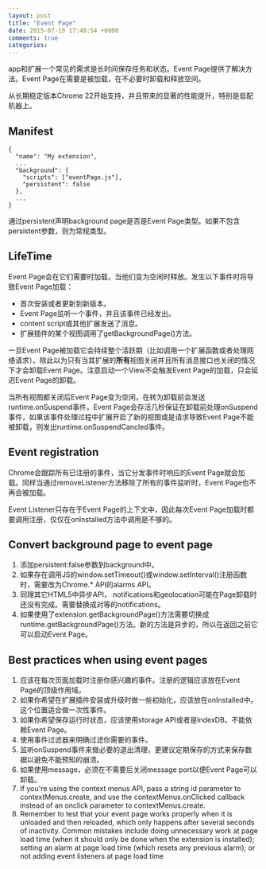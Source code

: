 ```yaml
---
layout: post
title: "Event Page"
date: 2015-07-19 17:48:54 +0800
comments: true
categories: 
---
```


app和扩展一个常见的需求是长时间保存任务和状态。Event Page提供了解决方法。Event Page在需要是被加载，在不必要时卸载和释放空间。

从长期稳定版本Chrome 22开始支持，并且带来的显著的性能提升，特别是低配机器上。

## Manifest

	{
	  "name": "My extension",
	  ...
	  "background": {
	    "scripts": ["eventPage.js"],
	    "persistent": false
	  },
	  ...
	}

通过persistent声明background page是否是Event Page类型。如果不包含persistent参数，则为常规类型。

## LifeTime

Event Page会在它们需要时加载，当他们变为空闲时释放。发生以下事件时将导致Event Page加载：

* 首次安装或者更新到新版本。
* Event Page监听一个事件，并且该事件已经发出。
* content script或其他扩展发送了消息。
* 扩展插件的某个视图调用了getBackgroundPage()方法。

一旦Event Page被加载它会持续整个活跃期（比如调用一个扩展函数或者处理网络请求）。除此以为只有当其扩展的**所有**视图关闭并且所有消息接口也关闭的情况下才会卸载Event Page。注意启动一个View不会触发Event Page的加载，只会延迟Event Page的卸载。

当所有视图都关闭后Event Page变为空闲，在转为卸载前会发送runtime.onSuspend事件。Event Page会存活几秒保证在卸载前处理onSuspend事件，如果该事件处理过程中扩展开启了新的视图或是请求导致Event Page不能被卸载，则发出runtime.onSuspendCancled事件。


## Event registration

Chrome会跟踪所有已注册的事件，当它分发事件时响应的Event Page就会加载。同样当通过removeListener方法移除了所有的事件监听时，Event Page也不再会被加载。

Event Listener只存在于Event Page的上下文中，因此每次Event Page加载时都要调用注册，仅仅在onInstalled方法中调用是不够的。

## Convert background page to event page

1. 添加persistent:false参数到background中。
2. 如果存在调用JS的window.setTimeout()或window.setInterval()注册函数时，需要改为Chrome.* API的alarms API。
3. 同理其它HTML5中异步API， notifications和geolocation可能在Page卸载时还没有完成。需要替换成对等的notifications。
4. 如果使用了extension.getBackgroundPage()方法需要切换成runtime.getBackgroundPage()方法。新的方法是异步的，所以在返回之前它可以启动Event Page。

## Best practices when using event pages

1. 应该在每次页面加载时注册你感兴趣的事件。注册的逻辑应该放在Event Page的顶级作用域。
2. 如果你希望在扩展插件安装或升级时做一些初始化，应该放在onInstalled中。这个位置适合做一次性事件。
3. 如果你希望保存运行时状态，应该使用storage API或者是IndexDB，不能依赖Event Page。
4. 使用事件过滤器来明确过滤你需要的事件。
5. 监听onSuspend事件来做必要的退出清理，更建议定期保存的方式来保存数据以避免不能预知的崩溃。
6. 如果使用message，必须在不需要后关闭message port以便Event Page可以卸载。
7. If you're using the context menus API, pass a string id parameter to contextMenus.create, and use the contextMenus.onClicked callback instead of an onclick parameter to contextMenus.create.
8. Remember to test that your event page works properly when it is unloaded and then reloaded, which only happens after several seconds of inactivity. Common mistakes include doing unnecessary work at page load time (when it should only be done when the extension is installed); setting an alarm at page load time (which resets any previous alarm); or not adding event listeners at page load time
